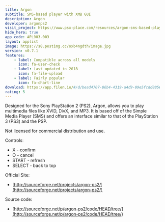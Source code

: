 ```yaml
---
title: Argon
subtitle: SMS-based player with XMB GUI
description: Argon
developer: argonps2
visit_project: https://www.psx-place.com/resources/argon-sms-based-player-with-xmb-gui-by-argonps2.674/extra
hide_hero: true
app_code: APL003-003
layout: applist
image: https://s8.postimg.cc/oxb4ngdth/image.jpg
version: v0.7.1
features:
    - label: Compatible across all models
      icon: fa-user-check
    - label: Last updated in 2018
      icon: fa-file-upload
    - label: Fairly popular
      icon: fa-chart-line
download: https://app.filen.io/#/d/bead4707-86b4-4319-a4d9-09e5fcdd8856#0PxdYBPCq1QjrxJi7Rai0uJlTs4Ij1QF
rating: 5
---
```


Designed for the Sony PlayStation 2 (PS2), Argon, allows you to play multimedia files like XVID, DivX, and MP3. It is based off of the Simple Media Player (SMS) and offers an interface similar to that of the PlayStation 3 (PS3) and the PSP.  

Not licensed for commercial distribution and use.  

Controls:
- X - confirm
- O - cancel
- START - refresh
- SELECT - back to top

Official Site:
- [http://sourceforge.net/projects/argon-ps2/](http://sourceforge.net/projects/argon-ps2/)
  
Source code:
- [http://sourceforge.net/p/argon-ps2/code/HEAD/tree/](http://sourceforge.net/p/argon-ps2/code/HEAD/tree/)
